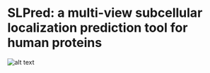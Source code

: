# SLPred: a multi-view subcellular localization prediction tool for human proteins
![alt text](https://github.com/gozsari/SLPred/blob/master/images/model_architecture.png)

